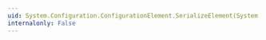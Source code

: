 ```yaml
---
uid: System.Configuration.ConfigurationElement.SerializeElement(System.Xml.XmlWriter,System.Boolean)
internalonly: False
---
```

